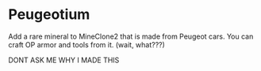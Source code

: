 # Peugeotium

Add a rare mineral to MineClone2 that is made from Peugeot cars. You can craft OP armor and tools from it. (wait, what???)

DONT ASK ME WHY I MADE THIS
